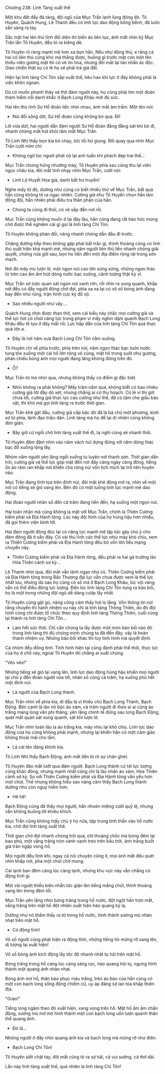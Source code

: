




Chương 238: Linh Tàng xuất thế


Một khu đất đầy đá tảng, đội ngũ của Mục Trần lạnh lùng đứng đó. Tô Huyên, Quách Hung, Lê Thanh đều có linh lực dao động bồng bềnh, đã luôn sẵn sàng ra tay.

Sắc mặt hai tên thủ lĩnh đối diện thì biến ảo liên tục, ánh mắt nhìn kỹ Mục Trần lẫn Tô Huyên, đều tỏ ra kiêng dè.

Tô Huyên rõ ràng mạnh mẽ hơn xa bọn hắn. Nếu như động thủ, e rằng cả hai có liên thủ cũng khó mà thắng được, huống gì trước mặt còn một tên thiếu niên gương mặt thì có vẻ ôn hòa, nhưng đôi mắt lại tàn nhẫn ác độc. Giao chiến thật sự có lẽ họ sẽ phải trả giá đắt.

Hiện tại linh tàng Chí Tôn sắp xuất thế, tiêu hao khí lực ở đây không phải là việc khôn ngoan.

Dù có muốn phanh thây xẻ thịt đám người này, họ cũng phải tìm một đoàn thám hiểm nổi danh khắc ở Bạch Long Khâu mới đủ sức.

Hai tên thủ lĩnh Sư Hổ đoàn liếc nhìn nhau, ánh mắt âm trầm. Một tên nói:

- Núi đổi sông dời, Sư Hổ đoàn cũng không bỏ qua. Đi!

Lời vừa dứt, hai người dẫn đám người Sư Hổ đoàn đằng đằng sát khí bỏ đi, nhanh chóng mất hút khỏi tầm mắt Mục Trần.

Tô Linh Nhi thấy bọn kia bỏ chạy, tức tối hừ giọng. Rồi quay qua nhìn Mục Trần cười mỉm chi:

- Không ngờ lúc ngươi phát nộ lại anh tuấn khí phách đẹp trai thế...

Mục Trần chưng hửng nhướng mày, Tô Huyên phía sau cũng thu lại viên ngọc châu kia, đôi mắt tinh nhạy nhìn Mục Trần, cười nói:

- Linh Lộ Huyết Họa giả, danh bất hư truyền!

Nghe mấy từ đó, dường như cũng có biết nhiều thứ về Mục Trần, bất quá hắn cũng không tỏ ra ngạc nhiên. Cường giả như Tô Huyên chọn hắn làm đồng đội, hẳn nhiên phải điều tra thân phận của hắn.

- Chúng ta cũng đi thôi, có vẻ sắp đến nơi rồi.

Mục Trần cũng không muốn ở lại đây lâu, hắn cũng đang rất háo hức mong chờ được thể nghiệm cái gì gọi là linh tàng Chí Tôn.

Tô Huyên không phản đối, nàng nhanh chóng dẫn đầu đi trước.

Chặng đường tiếp theo không gặp phải bất trắc gì, thỉnh thoảng cũng có linh thú xuất hiện khá mạnh mẽ, nhưng năm người liên thủ liền nhanh chóng giải quyết, chừng nửa giờ sau, bọn họ tiến đến một địa điểm rộng rãi trong sơn mạch.

Nơi đó mây mù lượn lờ, một ngọn núi cao lớn sừng sững, những ngọn thác từ trên cao ầm ầm trút dòng nước bạc xuống, cảnh tượng thật kỳ vĩ.

Mục Trần sơ lược quan sát ngọn núi xanh rờn, rồi nhìn ra xung quanh, khắp nơi đều có đầy người đứng chờ đợi, phía xa xa lại có vô số bóng ảnh đang bay đến như rừng, trận hình cực kỳ đồ sộ.

- Sao nhiều người như vậy....

Quách Hung nhịn được than thở, xem cái kiểu này chắc mọi cường giả và thế lực hơi có chút năng lực trong phạm vi mấy nghìn dặm quanh Bạch Long Khâu đều tề tựu ở đây mất rồi. Lực hấp dẫn của linh tàng Chí Tôn quả thực quá lớn a.

- Đây là nơi năm xưa Bạch Long Chí Tôn nằm xuống.

Tô Huyên chỉ về phía trước, phía trên núi, năm ngọn thác bạc tuôn nước tung tóe xuống một cái hồ lớn rộng vô cùng, mặt hồ trong suốt như gương, phản chiếu bóng ảnh mọi người đang lăng không đứng trên đó.

- Ồ?

Mục Trần tò mò nhìn qua, nhưng không thấy có điểm gì đặc biệt.

- Nhìn không ra phải không? Mấy trăm năm qua, không biết có bao nhiêu cường giả tới đây dò xét, nhưng chẳng ai có thu hoạch. Có lẽ vì thì giờ chưa tới, cường giả thực lực cao cường như thế, đã có tâm che giấu bảo vật, thì khó mà gọi linh tàng ra trước thời gian.

Mục Trần khẽ gật đầu, cường giả cấp bậc đó đã là bá chủ một phương, kinh sợ tứ phía, lãnh đạo triệu dân. Linh tàng mà họ để lại dĩ nhiên cũng không đơn giản.

- Bây giờ cứ ngồi chờ linh tàng xuất thế đi, ta nghĩ cũng sẽ nhanh thôi.

Tô Huyên đăm đăm nhìn vào năm vách núi dựng đứng với năm dòng thác bạc đỗ xuống lộng lẫy.

Nhóm năm người yên lặng ngồi xuống tu luyện nơi thanh sơn. Thời gian dần trôi, cường giả và thế lực góp mặt đến nơi đây càng ngày càng đông, tiếng ồn ào râm ran khắp nơi khiến cho rừng núi vốn tịch mịch lại trở nên huyên náo.

Mục Trần đang tĩnh tọa trên đỉnh núi, đôi mắt khẽ động mở ra, nhìn về một nơi có tiếng xé gió vang lên. Bên đó có một luồng linh lực mạnh mẽ dao động.

Hai đoàn người nhân số đến cả trăm đang tiến đến, hạ xuống một ngọn núi.

Hai toán nhân mã cũng không lạ mặt với Mục Trần, chính là Thiên Cương kiếm phái và Địa Hành tông. Lúc này đội hình của họ hùng hậu hơn nhiều, đã gọi thêm viện binh tới.

Hai đám người đông đúc lại có năng lực mạnh mẽ lập tức gây chú ý cho đám đông đã ở sẵn đây. Có vài thủ lĩnh các thế lực nhíu mày khó chịu, xem ra Thiên Cương kiếm phái và Địa Hành tông đều bỏ vốn lớn liều mạng chuyến này.

- Thiên Cương kiếm phái và Địa Hành tông, đều phái ra hai gã trưởng lão Hóa Thiên cảnh sơ kỳ...

Lê Thanh nhìn qua, đôi mắt vẫn lãnh ngạo như cũ. Thiên Cương kiếm phái và Địa Hành tông trong Bắc Thương đại lục vẫn chưa được xem là thế lực nhất lưu, nhưng dù sao họ cũng có số má ở Bạch Long Khâu, lúc vội vàng vẫn có thể điều động lực lượng. Đến lúc linh tàng Chí Tôn tung ra bảo bối, họ là một trong những đội ngũ dễ dàng cướp lấy nhất.

Tô Huyên cũng gật gù, nàng cũng cảm thấy hơi lo lắng. Vốn thông tin nói rằng chuyến thi hành nhiệm vụ này chỉ là linh tàng Thông Thiên, do đó đội hình cũng chỉ được tổ chức theo quy định linh tàng Thông Thiên, cuối cùng lại thành ra linh tàng Chí Tôn...

- Làm hết sức thôi. Chỉ cần chúng ta lấy được một món bảo bối nào đó trong linh tàng thì đủ chứng minh chúng ta đã đến đây, vậy là hoàn thành nhiệm vụ. Những bảo bối khác thì tùy tình hình mà quyết định.

Cả nhóm đều đồng tình. Tình hình hiện tại cũng đành phải thế thôi, thực lực của họ ở chỗ này, ngoài Tô Huyên thì chẳng ai xuất chúng.

"Véo véo!"

Những tiếng xé gió lại vang lên, linh lực dao động hùng hậu khiến mọi người lại chú ý đến đoàn người vừa tới, nhân số cũng cả trăm, hạ xuống phủ hết một đỉnh núi.

- Là người của Bạch Long thành.

Mục Trần nhìn về phía kia, đi đầu là vị thiếu chủ Bạch Long Thành, Bạch Động. Bên cạnh là lão nô bộc áo xám, cả trăm người đi theo ai ai cũng áo trắng mang long văn phi thăng, yên lặng chỉnh tề đứng sau lưng Bạch Động, quét mắt quan sát xung quanh, sát khí lượn lờ.

Mục Trần nhìn toán lâu la áo trắng kia, mày nhíu lại khó chịu. Linh lực dao động của họ cũng không phải mạnh, nhưng lại khiến hắn có một cảm giác không thoải mái cho lắm.

- Là cái tên đáng khinh kia.

Tô Linh Nhi thấy Bạch Động, ánh mắt liền tỏ rõ sự chán ghét.

Tô Huyên đảo mắt lướt qua đám người. Bạch Long thành cử tới lực lượng cũng khác đông, nhưng mạnh nhất cũng chỉ là lão nhân áo xám, Hóa Thiên cảnh sơ kỳ. So với Thiên Cương kiếm phái và Địa Hành tông vẫn yếu hơn một chút. Thế nhưng không hiểu sao nàng cảm thấy Bạch Long thành dường như còn nguy hiểm hơn.

- Hê hê!

Bạch Động cũng đã thấy mọi người, hắn nhoẻn miệng cười quỷ dị, nhưng vẫn không buông lời khiêu khích.

Mục Trần cũng không mấy chú ý họ nữa, tập trung tinh thần vào hồ nước kia, chờ đợi linh tàng xuất thế.

Thời gian chờ đợi nhanh chóng trôi qua, chỉ thoáng chốc mà bóng đêm lại bao phủ, một vầng trăng tròn vành vạnh treo trên bầu trời, ánh trăng buốt giá tràn ngập vùng hồ.

Mọi người đều tĩnh khí, ngay cả nói chuyện cũng ít, mọi ánh mắt đều quét nhìn khắp nơi, pha một chút chờ mong.

Cái lạnh ban đêm càng lúc càng lạnh, nhưng khu vực này vẫn chẳng có động tĩnh gì.

Một vài người thiếu kiên nhẫn tức giận lên tiếng mắng chửi, thỉnh thoảng vang lên trong đêm tối.

Mục Trần yên lặng nhìn bóng trăng trong hồ nước, đột ngột hắn trợn mắt, vầng trăng trên mặt hồ đột nhiên xuất hiện hào quang kỳ lạ.

Dường như nó thẩm thấy ra từ trong hồ nước, hình thành sương mù nhàn nhạt trên mặt hồ.

- Có động tĩnh!

Vô số người cũng phát hiện ra động tĩnh, những tiếng hô mừng rỡ vang lên, dị tượng lại xuất hiện!

Vô số bóng ảnh kích động lấy tốc độ nhanh nhất tụ hội trên mặt hồ.

Bóng trăng trong hồ càng lúc càng sáng rực, hào quang hội tụ, ngưng hình thành một quang ảnh nhàn nhạt.

Bóng ảnh mơ hồ, thân bào phục màu trắng, trên áo bào của hắn cũng có một con bạch long sống động chiếm cứ, uy áp đáng sợ lan tỏa khắp thiên địa.

"Grào!"

Tiếng long ngâm theo đó xuất hiện, vang vọng trên hồ. Mặt hồ ầm ầm chấn động, sương mù mờ mịt hình thành một con bạch long uốn lượn quanh thân thể quang ảnh.

- Đó là...

Những người ở đây nhìn quang ảnh kia và bạch long mà mừng rỡ như điên.

- Bạch Long Chí Tôn!

Tô Huyên siết chặt tay, đôi mắt cũng tỏ ra sợ hãi, cả vui sướng, cả thở dài.

Lần này linh tàng xuất thế, quả nhiên là linh tàng Chí Tôn!




